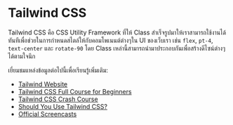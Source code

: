# Tailwind CSS

Tailwind CSS คือ CSS Utility Framework ที่ให้ Class สำเร็จรูปมาให้เราสามารถใช้งานได้ทันทีเพื่อช่วยในการกำหนดสไตล์ให้กับคอมโพเนนต์ต่างๆใน UI ของเว็บเรา เช่น&nbsp;`flex`, `pt-4`, `text-center` และ `rotate-90` โดย Class เหล่านี้สามารถนำมาประกอบกันเพื่อสร้างดีไซน์ต่างๆได้ตามใจนึก

เยี่ยมชมแหล่งข้อมูลต่อไปนี้เพื่อเรียนรู้เพิ่มเติม:

- [Tailwind Website](https://tailwindcss.com)
- [Tailwind CSS Full Course for Beginners](https://www.youtube.com/watch?v=lCxcTsOHrjo)
- [Tailwind CSS Crash Course](https://www.youtube.com/watch?v=UBOj6rqRUME)
- [Should You Use Tailwind CSS?](https://www.youtube.com/watch?v=hdGsFpZ0J2E)
- [Official Screencasts](https://www.youtube.com/c/TailwindLabs/videos)
